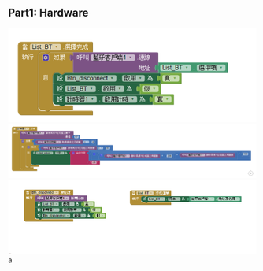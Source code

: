 ## Part1: Hardware
![image](https://github.com/NKUSTMCU/MCU/blob/Ultrasonic/%E6%93%B7%E5%8F%961.PNG)
![image](https://github.com/NKUSTMCU/MCU/blob/Ultrasonic/%E6%93%B7%E5%8F%962.PNG)
![image](https://github.com/NKUSTMCU/MCU/blob/Ultrasonic/%E6%93%B7%E5%8F%963.PNG)
a
